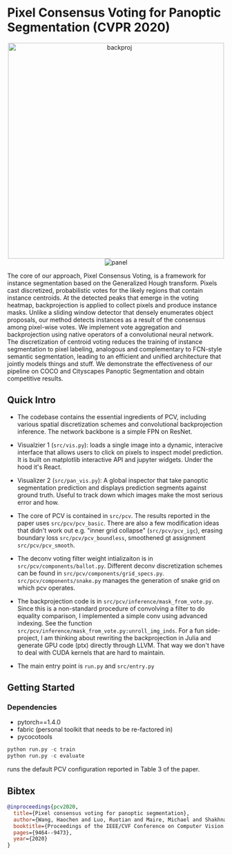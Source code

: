 # Pixel Consensus Voting for Panoptic Segmentation (CVPR 2020)

<div align="center">
  <img width="500" alt="backproj" src="https://user-images.githubusercontent.com/17956191/119717745-b473d900-be34-11eb-81f1-16e7a6bcfd96.png">
  <img alt="panel" src="https://user-images.githubusercontent.com/17956191/119717968-ff8dec00-be34-11eb-86c6-c81f0ec8dae0.png">
</div>


The core of our approach, Pixel Consensus Voting, is a framework for instance segmentation based on the Generalized Hough transform. Pixels cast discretized, probabilistic votes for the likely regions that contain instance centroids. At the detected peaks that emerge in the voting heatmap, backprojection is applied to collect pixels and produce instance masks. Unlike a sliding window detector that densely enumerates object proposals, our method detects instances as a result of the consensus among pixel-wise votes. We implement vote aggregation and backprojection using native operators of a convolutional neural network. The discretization of centroid voting reduces the training of instance segmentation to pixel labeling, analogous and complementary to FCN-style semantic segmentation, leading to an efficient and unified architecture that jointly models things and stuff. We demonstrate the effectiveness of our pipeline on COCO and Cityscapes Panoptic Segmentation and obtain competitive results. 

## Quick Intro
- The codebase contains the essential ingredients of PCV, including various spatial discretization schemes and convolutional backprojection inference. The network backbone is a simple FPN on ResNet.
- Visualzier 1 (<code>src/vis.py</code>): loads a single image into a dynamic, interacive interface that allows users to click on pixels to inspect model prediction. It is built on matplotlib interactive API and jupyter widgets. Under the hood it's React.
- Visualizer 2 (<code>src/pan_vis.py</code>): A global inspector that take panoptic segmentation prediction and displays prediction segments against ground truth. Useful to track down which images make the most serious error and how.

- The core of PCV is contained in <code>src/pcv</code>. The results reported in the paper uses <code>src/pcv/pcv_basic</code>. There are also a few modification ideas that didn't work out e.g. "inner grid collapse" (<code>src/pcv/pcv_igc</code>), erasing boundary loss <code>src/pcv/pcv_boundless</code>, smoothened gt assignment <code>src/pcv/pcv_smooth</code>.
- The deconv voting filter weight intializaiton is in <code>src/pcv/components/ballot.py</code>. Different deconv discretization schemes can be found in <code>src/pcv/components/grid_specs.py</code>. <code>src/pcv/components/snake.py</code> manages the generation of snake grid on which pcv operates.

- The backprojection code is in <code>src/pcv/inference/mask_from_vote.py</code>. Since this is a non-standard procedure of convolving a filter to do equality comparison, I implemented a simple conv using advanced indexing. See the function <code>src/pcv/inference/mask_from_vote.py:unroll_img_inds</code>. For a fun side-project, I am thinking about rewriting the backprojection in Julia and generate GPU code (ptx) directly through LLVM. That way we don't have to deal with CUDA kernels that are hard to maintain. 
- The main entry point is <code>run.py</code> and <code>src/entry.py</code>


## Getting Started

### Dependencies
- pytorch==1.4.0
- fabric (personal toolkit that needs to be re-factored in)
- pycocotools

~~~python
python run.py -c train
python run.py -c evaluate
~~~
runs the default PCV configuration reported in Table 3 of the paper. 


## Bibtex

```bibtex
@inproceedings{pcv2020,
  title={Pixel consensus voting for panoptic segmentation},
  author={Wang, Haochen and Luo, Ruotian and Maire, Michael and Shakhnarovich, Greg},
  booktitle={Proceedings of the IEEE/CVF Conference on Computer Vision and Pattern Recognition},
  pages={9464--9473},
  year={2020}
}
```
